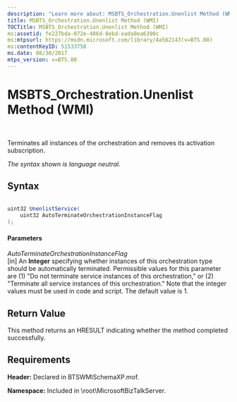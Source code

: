```yaml
---
description: "Learn more about: MSBTS_Orchestration.Unenlist Method (WMI)"
title: MSBTS_Orchestration.Unenlist Method (WMI)
TOCTitle: MSBTS_Orchestration.Unenlist Method (WMI)
ms:assetid: fe227bda-072e-486d-8ebd-eada8ea6390c
ms:mtpsurl: https://msdn.microsoft.com/library/Aa562143(v=BTS.80)
ms:contentKeyID: 51533758
ms.date: 08/30/2017
mtps_version: v=BTS.80
---
```


# MSBTS\_Orchestration.Unenlist Method (WMI)

 

Terminates all instances of the orchestration and removes its activation subscription.

*The syntax shown is language neutral.*

## Syntax

```C#
  
uint32 UnenlistService(  
    uint32 AutoTerminateOrchestrationInstanceFlag  
);  
```

#### Parameters

*AutoTerminateOrchestrationInstanceFlag*  
\[in\] An **Integer** specifying whether instances of this orchestration type should be automatically terminated. Permissible values for this parameter are (1) "Do not terminate service instances of this orchestration," or (2) "Terminate all service instances of this orchestration." Note that the integer values must be used in code and script. The default value is 1.

## Return Value

This method returns an HRESULT indicating whether the method completed successfully.

## Requirements

**Header:** Declared in BTSWMISchemaXP.mof.

**Namespace:** Included in \\root\\MicrosoftBizTalkServer.

